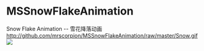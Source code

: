 # MSSnowFlakeAnimation
Snow Flake Animation -- 雪花降落动画
http://github.com/mrscorpion/MSSnowFlakeAnimation/raw/master/Snow.gif
<img src="MSSnowFlakeAnimation/raw/master/Snow.gif" />

